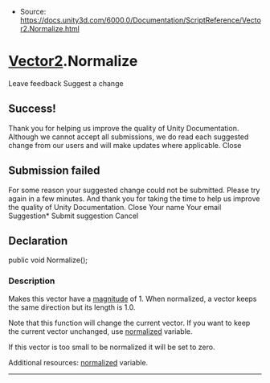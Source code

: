 * Source: https://docs.unity3d.com/6000.0/Documentation/ScriptReference/Vector2.Normalize.html

#  [Vector2](https://docs.unity3d.com/6000.0/Documentation/ScriptReference/Vector2.html).Normalize
Leave feedback
Suggest a change
## Success!
Thank you for helping us improve the quality of Unity Documentation. Although we cannot accept all submissions, we do read each suggested change from our users and will make updates where applicable.
Close
## Submission failed
For some reason your suggested change could not be submitted. Please <a>try again</a> in a few minutes. And thank you for taking the time to help us improve the quality of Unity Documentation.
Close
Your name Your email Suggestion* Submit suggestion
Cancel
## Declaration
public void Normalize(); 
### Description
Makes this vector have a [magnitude](https://docs.unity3d.com/6000.0/Documentation/ScriptReference/Vector2-magnitude.html) of 1.
When normalized, a vector keeps the same direction but its length is 1.0.  
  
Note that this function will change the current vector. If you want to keep the current vector unchanged, use [normalized](https://docs.unity3d.com/6000.0/Documentation/ScriptReference/Vector2-normalized.html) variable.  
  
If this vector is too small to be normalized it will be set to zero.  
  
Additional resources: [normalized](https://docs.unity3d.com/6000.0/Documentation/ScriptReference/Vector2-normalized.html) variable.
* * *
